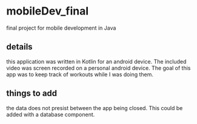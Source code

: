 # mobileDev_final
final project for mobile development in Java

## details
this application was written in Kotlin for an android device. 
The included video was screen recorded on a personal android device.
The goal of this app was to keep track of workouts while I was doing them.

## things to add
the data does not presist between the app being closed.
This could be added with a database component.
